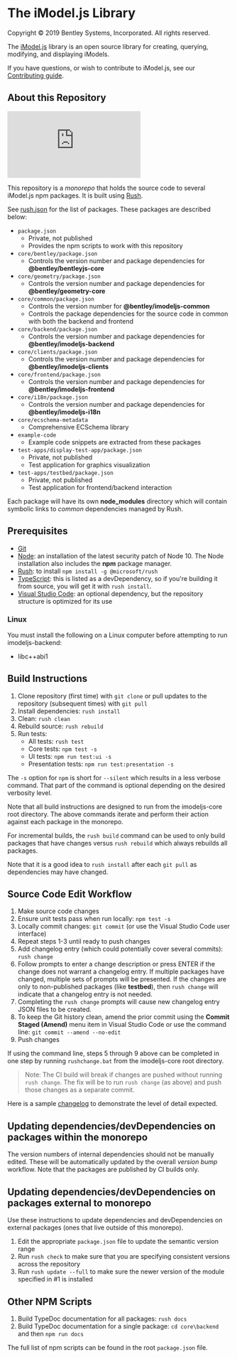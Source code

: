 ﻿# The iModel.js Library

Copyright © 2019 Bentley Systems, Incorporated. All rights reserved.

The [iModel.js](http://imodeljs.org) library is an open source library for creating, querying, modifying, and displaying iModels.

If you have questions, or wish to contribute to iModel.js, see our [Contributing guide](./CONTRIBUTING.md).

## About this Repository

[![Build status](https://dev.azure.com/imodeljs/imodeljs/_apis/build/status/iModel.js)](https://dev.azure.com/imodeljs/imodeljs/_build/latest?definitionId=1)

This repository is a *monorepo* that holds the source code to several iModel.js npm packages. It is built using [Rush](http://rushjs.io/).

See [rush.json](./rush.json) for the list of packages. These packages are described below:

* `package.json`
  * Private, not published
  * Provides the npm scripts to work with this repository
* `core/bentley/package.json`
  * Controls the version number and package dependencies for **@bentley/bentleyjs-core**
* `core/geometry/package.json`
  * Controls the version number and package dependencies for **@bentley/geometry-core**
* `core/common/package.json`
  * Controls the version number for **@bentley/imodeljs-common**
  * Controls the package dependencies for the source code in common with both the backend and frontend
* `core/backend/package.json`
  * Controls the version number and package dependencies for **@bentley/imodeljs-backend**
* `core/clients/package.json`
  * Controls the version number and package dependencies for **@bentley/imodeljs-clients**
* `core/frontend/package.json`
  * Controls the version number and package dependencies for **@bentley/imodeljs-frontend**
* `core/i18n/package.json`
  * Controls the version number and package dependencies for **@bentley/imodeljs-i18n**
* `core/ecschema-metadata`
  * Comprehensive ECSchema library
* `example-code`
  * Example code snippets are extracted from these packages
* `test-apps/display-test-app/package.json`
  * Private, not published
  * Test application for graphics visualization
* `test-apps/testbed/package.json`
  * Private, not published
  * Test application for frontend/backend interaction

Each package will have its own **node_modules** directory which will contain symbolic links to *common* dependencies managed by Rush.

## Prerequisites

* [Git](https://git-scm.com/)
* [Node](https://nodejs.org/en/): an installation of the latest security patch of Node 10. The Node installation also includes the **npm** package manager.
* [Rush](https://github.com/Microsoft/web-build-tools/wiki/Rush): to install `npm install -g @microsoft/rush`
* [TypeScript](https://www.typescriptlang.org/): this is listed as a devDependency, so if you're building it from source, you will get it with `rush install`.
* [Visual Studio Code](https://code.visualstudio.com/): an optional dependency, but the repository structure is optimized for its use

### Linux

You must install the following on a Linux computer before attempting to run imodeljs-backend:

* libc++abi1

## Build Instructions

1. Clone repository (first time) with `git clone` or pull updates to the repository (subsequent times) with `git pull`
2. Install dependencies: `rush install`
3. Clean: `rush clean`
4. Rebuild source: `rush rebuild`
5. Run tests:
    * All tests: `rush test`
    * Core tests: `npm test -s`
    * UI tests: `npm run test:ui -s`
    * Presentation tests: `npm run test:presentation -s`

The `-s` option for `npm` is short for `--silent` which results in a less verbose command.
That part of the command is optional depending on the desired verbosity level.

Note that all build instructions are designed to run from the imodeljs-core root directory.
The above commands iterate and perform their action against each package in the monorepo.

For incremental builds, the `rush build` command can be used to only build packages that have changes versus `rush rebuild` which always rebuilds all packages.

Note that it is a good idea to `rush install` after each `git pull` as dependencies may have changed.

## Source Code Edit Workflow

1. Make source code changes
2. Ensure unit tests pass when run locally: `npm test -s`
3. Locally commit changes: `git commit` (or use the Visual Studio Code user interface)
4. Repeat steps 1-3 until ready to push changes
5. Add changelog entry (which could potentially cover several commits): `rush change`
6. Follow prompts to enter a change description or press ENTER if the change does not warrant a changelog entry. If multiple packages have changed, multiple sets of prompts will be presented. If the changes are only to non-published packages (like **testbed**), then `rush change` will indicate that a changelog entry is not needed.
7. Completing the `rush change` prompts will cause new changelog entry JSON files to be created.
8. To keep the Git history clean, amend the prior commit using the **Commit Staged (Amend)** menu item in Visual Studio Code or use the command line: `git commit --amend --no-edit`
9. Push changes

If using the command line, steps 5 through 9 above can be completed in one step by running `rushchange.bat` from the imodeljs-core root directory.
> Note: The CI build will break if changes are pushed without running `rush change`. The fix will be to run `rush change` (as above) and push those changes as a separate commit.

Here is a sample [changelog](https://github.com/Microsoft/web-build-tools/blob/master/apps/rush/CHANGELOG.md) to demonstrate the level of detail expected.

## Updating dependencies/devDependencies on packages within the monorepo

The version numbers of internal dependencies should not be manually edited.
These will be automatically updated by the overall *version bump* workflow.
Note that the packages are published by CI builds only.

## Updating dependencies/devDependencies on packages external to monorepo

Use these instructions to update dependencies and devDependencies on external packages (ones that live outside of this monorepo).

1. Edit the appropriate `package.json` file to update the semantic version range
2. Run `rush check` to make sure that you are specifying consistent versions across the repository
3. Run `rush update --full` to make sure the newer version of the module specified in #1 is installed

## Other NPM Scripts

1. Build TypeDoc documentation for all packages: `rush docs`
2. Build TypeDoc documentation for a single package: `cd core\backend` and then `npm run docs`

The full list of npm scripts can be found in the root `package.json` file.
